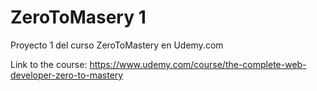 # ZeroToMasery 1

Proyecto 1 del curso ZeroToMastery en Udemy.com

Link to the course: https://www.udemy.com/course/the-complete-web-developer-zero-to-mastery
